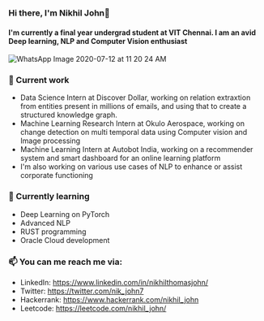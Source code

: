 ### Hi there, I'm Nikhil John👋

<!--
**nikjohn7/nikjohn7** is a ✨ _special_ ✨ repository because its `README.md` (this file) appears on your GitHub profile.

Here are some ideas to get you started:


- 🔭 I’m currently working on ...
- 🌱 I’m currently learning ...
- 👯 I’m looking to collaborate on ...
- 🤔 I’m looking for help with ...
- 💬 Ask me about ...
- 📫 How to reach me: ...
- 😄 Pronouns: ...
- ⚡ Fun fact: ...
-->

#### I'm currently a final year undergrad student at VIT Chennai. I am an avid Deep learning, NLP and Computer Vision enthusiast
![WhatsApp Image 2020-07-12 at 11 20 24 AM](https://user-images.githubusercontent.com/29889429/87240404-dcce3100-c436-11ea-84a3-79a920d6195e.jpeg)

### 🔭 Current work
- Data Science Intern at Discover Dollar, working on relation extraxtion from entities present in millions of emails, and using that to create a structured knowledge graph.
- Machine Learning Research Intern at Okulo Aerospace, working on change detection on multi temporal data using Computer vision and Image processing
- Machine Learning Intern at Autobot India, working on a recommender system and smart dashboard for an online learning platform
- I'm also working on various use cases of NLP to enhance or assist corporate functioning

### 🌱 Currently learning
- Deep Learning on PyTorch
- Advanced NLP
- RUST programming
- Oracle Cloud development 

### 📫 You can me reach me via:
- LinkedIn: https://www.linkedin.com/in/nikhilthomasjohn/
- Twitter: https://twitter.com/nik_john7
- Hackerrank: https://www.hackerrank.com/nikhil_john
- Leetcode: https://leetcode.com/nikhil_john/
